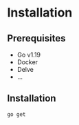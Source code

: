 # Installation

## Prerequisites

-   Go v1.19
-   Docker
-   Delve
-   ...

## Installation

```
go get
```